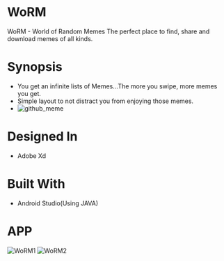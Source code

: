 # WoRM
WoRM - World of Random Memes
The perfect place to find, share and download memes of all kinds.
# Synopsis
* You get an infinite lists of Memes...The more you swipe, more memes you get.
* Simple layout to not distract you from enjoying those memes.
* ![github_meme](https://user-images.githubusercontent.com/63808921/97780300-d44a6380-1ba9-11eb-9c89-fe9f1573cddd.png)
# Designed In
* Adobe Xd
# Built With
* Android Studio(Using JAVA)
# APP
![WoRM1](https://user-images.githubusercontent.com/63808921/97780325-fba13080-1ba9-11eb-84b8-dafdea8bd75a.JPG)
![WoRM2](https://user-images.githubusercontent.com/63808921/97780330-ffcd4e00-1ba9-11eb-9e4e-2b98d433fa3a.JPG)
